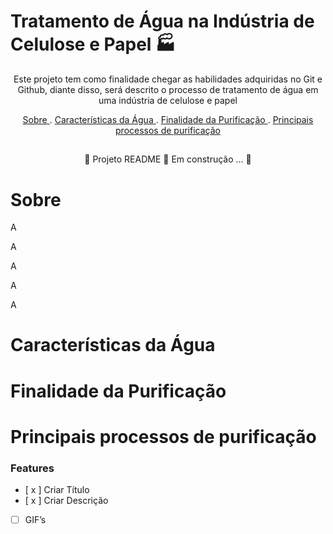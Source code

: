 <p align="center">
  <img src=https://user-images.githubusercontent.com/107508602/175390499-0c7410d8-19b7-489c-8312-99605fa8d04e.gif width="10px"> 
   
</p>

# Tratamento de Água na Indústria de Celulose e Papel 🏭

<p align="center"> Este projeto tem como finalidade chegar as habilidades adquiridas no Git e Github, diante disso, será descrito o processo de tratamento de água em uma indústria de celulose e papel </p>

<p align="center">
   <a href=”#sobre>Sobre </a> .
   <a href=”#característicasdaáguaSob> Características da Água </a> .
   <a href=”#finalidadadapurificação>Finalidade da Purificação </a> .
   <a href=”#principaisprocessosdepurificação>Principais processos de  purificação </a> 
  
</p>

##
<p align="center">
    🚧  Projeto README 🚀 Em construção ... 🚧 

</p>

##

# Sobre
<p>A</p>
<p>A</p>
<p>A</p>
<p>A</p>
<p>A</p>

# Características da Água

# Finalidade da Purificação


# Principais processos de  purificação 


### Features
- [ x ] Criar Título
- [ x ] Criar Descrição
- [   ] GIF’s




  

